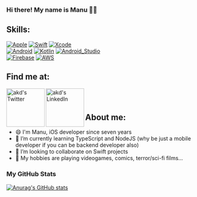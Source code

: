 ### Hi there! My name is Manu 👋🏻

## Skills:
[![Apple](https://img.shields.io/badge/iOS-00a2ff?style=for-the-badge&logo=apple&logoColor=white&color=1DA1F2)]()
[![Swift](https://img.shields.io/badge/Swift-FA7343?style=for-the-badge&logo=swift&logoColor=white)]()
[![Xcode](https://img.shields.io/badge/Xcode-00a2ff?style=for-the-badge&logo=xcode&logoColor=white)]()
</br>
[![Android](https://img.shields.io/badge/Android-A4C639?style=for-the-badge&logo=android&logoColor=white)]()
[![Kotlin](https://img.shields.io/badge/Kotlin-0095D5?style=for-the-badge&logo=kotlin&logoColor=white)]()
[![Android_Studio](https://img.shields.io/badge/Android_Studio-A4C639?style=for-the-badge&logo=android-studio&logoColor=white)]()
</br>
[![Firebase](https://img.shields.io/badge/Firebase-FA7343?style=for-the-badge&logo=firebase&logoColor=white)]()
[![AWS](https://img.shields.io/badge/AWS-232F3E?style=for-the-badge&logo=amazon-aws&logoColor=white)]()

## Find me at:

<a href="https://twitter.com/manu_coding">
<img align="left" alt="akd's Twitter" width="100px" src="https://img.shields.io/badge/Twitter-blue?style=for-the-badge&logo=Twitter&logoColor=white&color=1DA1F2" />
</a>
<a href="https://www.linkedin.com/in/manuel-rodr%C3%ADguez-sebasti%C3%A1n-aab89813a/">
<img align="left" alt="akd's LinkedIn" width="100px" src="https://img.shields.io/badge/LinkedIn-blue?style=for-the-badge&logo=LinkedIn&logoColor=white&color=0e76a8" />
</a>
<br><br>

## About me:

- 😄 I'm Manu, iOS developer since seven years
- 🌱 I’m currently learning TypeScript and NodeJS (why be just a mobile developer if you can be backend developer also)
- 👯 I’m looking to collaborate on Swift projects
- 👾 My hobbies are playing videogames, comics, terror/sci-fi films...

### My GitHub Stats
[![Anurag's GitHub stats](https://github-readme-stats.vercel.app/api?username=manucodin&show_icons=true&include_all_commits=true)](https://github.com/anuraghazra/github-readme-stats)
